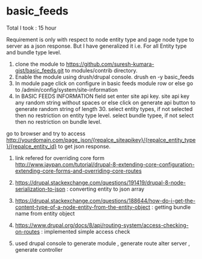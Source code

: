 # basic_feeds

Total I took : 15 hour

Requirement is only with respect to node entity type and page node type to server as a json response. But I have generalized it i.e. For all Entity type and bundle type level. 

1. clone the module to https://github.com/suresh-kumara-gist/basic_feeds.git to modules/contrib directory.
2. Enable the module using drush/drupal console. drush en -y basic_feeds
3. In module page click on configure in basic feeds module row  or else  go to /admin/config/system/site-information
4. In BASIC FEEDS INFORMATION field set
   enter site api key. site api key any random string without spaces or else click on generate api button to generate random string of length 30.
   select entity types, if not selected then no restriction on entity type level.
   select bundle typee, if not select then no restriction on bundle level.

go to browser and try to access http://yourdomain.com/page_json/{repalce_siteapikey}/{repalce_entity_type}/{repalce_entity_id} to get json response.


1. link refered for overriding core form http://www.jaypan.com/tutorial/drupal-8-extending-core-configuration-extending-core-forms-and-overriding-core-routes
2. https://drupal.stackexchange.com/questions/191419/drupal-8-node-serialization-to-json  : converting entity to json array
3. https://drupal.stackexchange.com/questions/188644/how-do-i-get-the-content-type-of-a-node-entity-from-the-entity-object : getting bundle name from entity object
4. https://www.drupal.org/docs/8/api/routing-system/access-checking-on-routes : implemented simple access check

5. used drupal console to generate module , generate route alter server , generate controller
